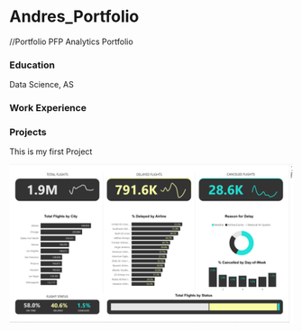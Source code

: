 # Andres_Portfolio
//Portfolio PFP
Analytics Portfolio

### Education
Data Science, AS

### Work Experience

### Projects
This is my first Project

[//]: # (Project 1 report view shown by reference: )
![alt text][project1Image]

[project1Image]: https://github.com/andres-lopez-01/Andres_Portfolio/blob/main/Screenshot%202025-07-05%20125122.png "Logo Title Text 2"
